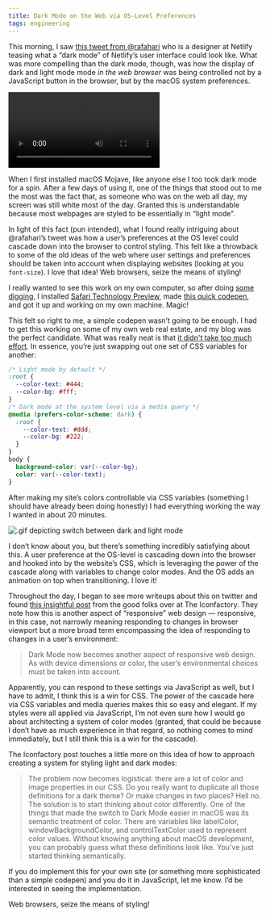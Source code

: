 ```yaml
---
title: Dark Mode on the Web via OS-Level Preferences
tags: engineering
---
```


This morning, I saw [this tweet from @rafahari](https://twitter.com/rafahari/status/1055463780812050432) who is a designer at Netlify teasing what a “dark mode” of Netlify’s user interface could look like. What was more compelling than the dark mode, though, was how the display of dark and light mode mode _in the web browser_ was being controlled not by a JavaScript button in the browser, but by the macOS system preferences.

<video controls src="https://video.twimg.com/tweet_video/DqXCiyDX4AExF5A.mp4"></video>

When I first installed macOS Mojave, like anyone else I too took dark mode for a spin. After a few days of using it, one of the things that stood out to me the most was the fact that, as someone who was on the web all day, my screen was still white most of the day. Granted this is understandable because most webpages are styled to be essentially in “light mode”.

In light of this fact (pun intended), what I found really intriguing about @rafahari’s tweet was how a user’s preferences at the OS level could cascade down into the browser to control styling. This felt like a throwback to some of the old ideas of the web where user settings and preferences should be taken into account when displaying websites (looking at you `font-size`). I love that idea! Web browsers, seize the means of styling!

I really wanted to see this work on my own computer, so after doing [some](https://twitter.com/HarshilShah1910/status/1055327222150483968) [digging](https://paulmillr.com/posts/using-dark-mode-in-css/), I installed [Safari Technology Preview](https://developer.apple.com/safari/technology-preview/), made [this quick codepen](https://codepen.io/jimniels/pen/PyXKjj), and got it up and working on my own machine. Magic!

This felt so right to me, a simple codepen wasn’t going to be enough. I had to get this working on some of my own web real estate, and my blog was the perfect candidate. What was really neat is that [it didn't take too much effort](https://github.com/jimniels/blog/commit/82c532faedaa1c8c6e2e3881ccfff004f5d3dbf3). In essence, you’re just swapping out one set of CSS variables for another:

```css
/* Light mode by default */
:root {
  --color-text: #444;
  --color-bg: #fff;
}
/* Dark mode at the system level via a media query */
@media (prefers-color-scheme: dark) {
  :root {
    --color-text: #ddd;
    --color-bg: #222;
  }
}
body {
  background-color: var(--color-bg);
  color: var(--color-text);
}
```

After making my site’s colors controllable via CSS variables (something I should have already been doing honestly) I had everything working the way I wanted in about 20 minutes.

![.gif depicting switch between dark and light mode](https://cdn.jim-nielsen.com/blog/2018/dark-mode-example.gif)

I don’t know about you, but there’s something incredibly satisfying about this. A user preference at the OS-level is cascading down into the browser and hooked into by the website’s CSS, which is leveraging the power of the cascade along with variables to change color modes. And the OS adds an animation on top when transitioning. I love it!

Throughout the day, I began to see more writeups about this on twitter and found [this insightful post](https://blog.iconfactory.com/2018/10/dark-mode-and-css/) from the good folks over at The Iconfactory. They note how this is another aspect of “responsive” web design — responsive, in this case, not narrowly meaning responding to changes in browser viewport but a more broad term encompassing the idea of responding to changes in a user’s environment:

> Dark Mode now becomes another aspect of responsive web design. As with device dimensions or color, the user’s environmental choices must be taken into account.

Apparently, you can respond to these settings via JavaScript as well, but I have to admit, I think this is a win for CSS. The power of the cascade here via CSS variables and media queries makes this so easy and elegant. If my styles were all applied via JavaScript, I’m not even sure how I would go about architecting a system of color modes (granted, that could be because I don’t have as much experience in that regard, so nothing comes to mind immediately, but I still think this is a win for the cascade).

The Iconfactory post touches a little more on this idea of how to approach creating a system for styling light and dark modes:

> The problem now becomes logistical: there are a lot of color and image properties in our CSS. Do you really want to duplicate all those definitions for a dark theme? Or make changes in two places? Hell no. The solution is to start thinking about color differently. One of the things that made the switch to Dark Mode easier in macOS was its semantic treatment of color. There are variables like labelColor, windowBackgroundColor, and controlTextColor used to represent color values. Without knowing anything about macOS development, you can probably guess what these definitions look like. You’ve just started thinking semantically.

If you do implement this for your own site (or something more sophisticated than a simple codepen) and you do it in JavaScript, let me know. I’d be interested in seeing the implementation.

Web browsers, seize the means of styling!
